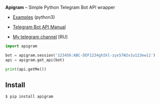 
**Apigram** – Simple Python Telegram Bot API wrapper

* [Examples](./examples) (python3)
* [Telegram Bot API Manual](https://core.telegram.org/bots/api)

* [My telegram channel](https://t.me/prokofieffchannel) [RU]

```python
import apigram

bot = apigram.session('123456:ABC-DEF1234ghIkl-zyx57W2v1u123ew11')
api = apigram.get_api(bot)

print(api.getMe())
```

Install
------------
    $ pip install apigram

